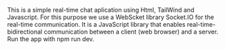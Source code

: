 This is a simple real-time chat aplication using Html, TailWind and Javascript. For this purpose we use a WebScket library Socket.IO for the real-time communication. It is a JavaScript library that enables real-time-bidirectional communication between a client (web browser) and a server. Run the app with 
npm run dev.
